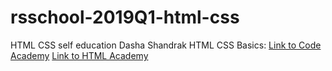 # rsschool-2019Q1-html-css
HTML CSS self education
Dasha Shandrak
HTML CSS Basics:
[Link to Code Academy](https://www.codecademy.com/users/DashaShandrak/achievements)
[Link to HTML Academy](https://htmlacademy.ru/profile/id591825/achievements)
